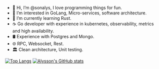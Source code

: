 
- 👋 Hi, I’m @sonalys, I love programming things for fun.
- 👀 I’m interested in GoLang, Micro-services, software architecture.
- 🌱 I’m currently learning Rust.
- ☕ Go developer with experience in kubernetes, observability, metrics and high availability.
- 🛢 Experience with Postgres and Mongo.
- 🌐 RPC, Websocket, Rest.
- 🏛️ Clean architecture, Unit testing.


[![Top Langs](https://github-readme-stats.vercel.app/api/top-langs/?username=sonalys&show_icons=true&theme=radical)](https://github.com/anuraghazra/github-readme-stats)
[![Alysson's GitHub stats](https://github-readme-stats.vercel.app/api?username=sonalys&count_private=true&show_icons=true&theme=radical)](https://github.com/anuraghazra/github-readme-stats)
